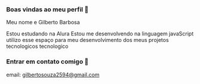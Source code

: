 ### Boas vindas ao meu perfil 🖤

Meu nome e Gilberto Barbosa 

Estou estudando na Alura 
Estou me desenvolvendo na linguagem javaScript 
utilizo esse espaço para meu desenvolvimento dos meus projetos tecnologicos tecnologico 

### Entrar em contato comigo 🥇
email: gilbertosouza2594@gmail.com
